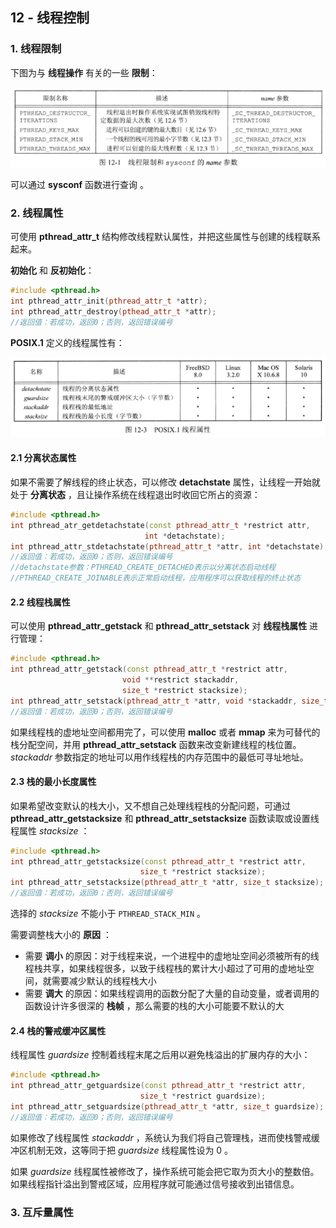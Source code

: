## 12 - 线程控制

### 1. 线程限制

下图为与 **线程操作** 有关的一些 **限制**：

![](./img/12-341.png)

可以通过 **sysconf** 函数进行查询 。

### 2. 线程属性

可使用 **pthread_attr_t** 结构修改线程默认属性，并把这些属性与创建的线程联系起来。

**初始化** 和 **反初始化**：

```c++
#include <pthread.h>
int pthread_attr_init(pthread_attr_t *attr);
int pthread_attr_destroy(pthead_attr_t *attr);
//返回值：若成功，返回0；否则，返回错误编号
```

**POSIX.1** 定义的线程属性有：

![](./img/12-342.png)

#### 2.1 分离状态属性

如果不需要了解线程的终止状态，可以修改 **detachstate** 属性，让线程一开始就处于 **分离状态** ，且让操作系统在线程退出时收回它所占的资源：

```c++
#include <pthread.h>
int pthread_atr_getdetachstate(const pthread_attr_t *restrict attr,
                              int *detachstate);
int pthread_attr_stdetachstate(pthread_attr_t *attr, int *detachstate);
//返回值：若成功，返回0；否则，返回错误编号
//detachstate参数：PTHREAD_CREATE_DETACHED表示以分离状态启动线程
//PTHREAD_CREATE_JOINABLE表示正常启动线程，应用程序可以获取线程的终止状态
```

#### 2.2 线程栈属性

可以使用 **pthread_attr_getstack** 和 **pthread_attr_setstack** 对 **线程栈属性** 进行管理：

```c++
#include <pthread.h>
int pthread_attr_getstack(const pthread_attr_t *restrict attr,
                         void **restrict stackaddr,
                         size_t *restrict stacksize);
int pthread_attr_setstack(pthread_attr_t *attr, void *stackaddr, size_t stacksize);
//返回值：若成功，返回0；否则，返回错误编号
```

如果线程栈的虚地址空间都用完了，可以使用 **malloc** 或者 **mmap** 来为可替代的栈分配空间，并用 **pthread_attr_setstack** 函数来改变新建线程的栈位置。$stackaddr$ 参数指定的地址可以用作线程栈的内存范围中的最低可寻址地址。

#### 2.3 栈的最小长度属性

如果希望改变默认的栈大小，又不想自己处理线程栈的分配问题，可通过 **pthread_attr_getstacksize** 和 **pthread_attr_setstacksize** 函数读取或设置线程属性 $stacksize$ ：

```c++
#include <pthread.h>
int pthread_attr_getstacksize(const pthread_attr_t *restrict attr,
                             size_t *restrict stacksize);
int pthread_attr_setstacksize(pthread_attr_t *attr, size_t stacksize);
//返回值：若成功，返回0；否则，返回错误编号
```

选择的 $stacksize$ 不能小于 `PTHREAD_STACK_MIN` 。

需要调整栈大小的 **原因** ：

- 需要 **调小** 的原因：对于线程来说，一个进程中的虚地址空间必须被所有的线程栈共享，如果线程很多，以致于线程栈的累计大小超过了可用的虚地址空间，就需要减少默认的线程栈大小
- 需要 **调大** 的原因：如果线程调用的函数分配了大量的自动变量，或者调用的函数设计许多很深的 **栈帧** ，那么需要的栈的大小可能要不默认的大

#### 2.4 栈的警戒缓冲区属性

线程属性 $guardsize$ 控制着线程末尾之后用以避免栈溢出的扩展内存的大小：

```c++
#include <pthread.h>
int pthread_attr_getguardsize(const pthread_attr_t *restrict attr,
                             size_t *restrict guardsize);
int pthread_attr_setguardsize(pthread_attr_t *attr, size_t guardsize);
//返回值：若成功，返回0；否则，返回错误编号
```

如果修改了线程属性 $stackaddr$ ，系统认为我们将自己管理栈，进而使栈警戒缓冲区机制无效，这等同于把 $guardsize$ 线程属性设为 $0$ 。

如果 $guardsize$ 线程属性被修改了，操作系统可能会把它取为页大小的整数倍。如果线程指针溢出到警戒区域，应用程序就可能通过信号接收到出错信息。

### 3. 互斥量属性











